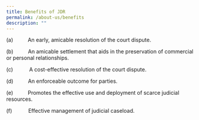 ```yaml
---
title: Benefits of JDR
permalink: /about-us/benefits
description: ""
---
```

(a)          An early, amicable resolution of the court dispute.

(b)          An amicable settlement that aids in the preservation of commercial or personal relationships.

(c)           A cost-effective resolution of the court dispute.

(d)          An enforceable outcome for parties.

(e)          Promotes the effective use and deployment of scarce judicial resources.

(f)           Effective management of judicial caseload.